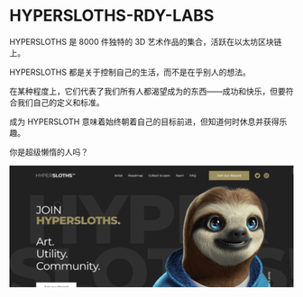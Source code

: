 # HYPERSLOTHS-RDY-LABS

HYPERSLOTHS 是 8000 件独特的 3D 艺术作品的集合，活跃在以太坊区块链上。

HYPERSLOTHS 都是关于控制自己的生活，而不是在乎别人的想法。

在某种程度上，它们代表了我们所有人都渴望成为的东西——成功和快乐，但要符合我们自己的定义和标准。

成为 HYPERSLOTH 意味着始终朝着自己的目标前进，但知道何时休息并获得乐趣。

你是超级懒惰的人吗？

![nft](01.png)


